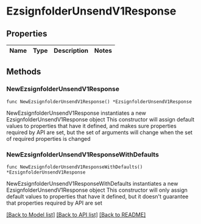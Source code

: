 # EzsignfolderUnsendV1Response

## Properties

Name | Type | Description | Notes
------------ | ------------- | ------------- | -------------

## Methods

### NewEzsignfolderUnsendV1Response

`func NewEzsignfolderUnsendV1Response() *EzsignfolderUnsendV1Response`

NewEzsignfolderUnsendV1Response instantiates a new EzsignfolderUnsendV1Response object
This constructor will assign default values to properties that have it defined,
and makes sure properties required by API are set, but the set of arguments
will change when the set of required properties is changed

### NewEzsignfolderUnsendV1ResponseWithDefaults

`func NewEzsignfolderUnsendV1ResponseWithDefaults() *EzsignfolderUnsendV1Response`

NewEzsignfolderUnsendV1ResponseWithDefaults instantiates a new EzsignfolderUnsendV1Response object
This constructor will only assign default values to properties that have it defined,
but it doesn't guarantee that properties required by API are set


[[Back to Model list]](../README.md#documentation-for-models) [[Back to API list]](../README.md#documentation-for-api-endpoints) [[Back to README]](../README.md)


